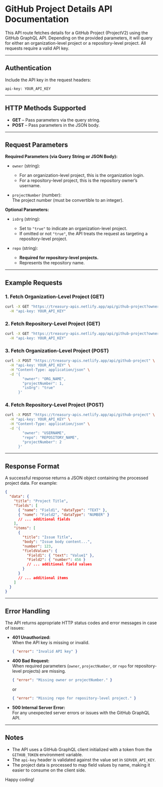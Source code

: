 # GitHub Project Details API Documentation

This API route fetches details for a GitHub Project (ProjectV2) using the GitHub GraphQL API. Depending on the provided parameters, it will query for either an organization-level project or a repository-level project. All requests require a valid API key.

---

## Authentication

Include the API key in the request headers:

```
api-key: YOUR_API_KEY
```

---

## HTTP Methods Supported

- **GET** – Pass parameters via the query string.
- **POST** – Pass parameters in the JSON body.

---

## Request Parameters

**Required Parameters (via Query String or JSON Body):**

- `owner` (string):  
  - For an organization-level project, this is the organization login.
  - For a repository-level project, this is the repository owner’s username.

- `projectNumber` (number):  
  The project number (must be convertible to an integer).

**Optional Parameters:**

- `isOrg` (string):  
  - Set to `"true"` to indicate an organization-level project.
  - If omitted or not `"true"`, the API treats the request as targeting a repository-level project.

- `repo` (string):  
  - **Required for repository-level projects.**
  - Represents the repository name.

---

## Example Requests

### 1. Fetch Organization-Level Project (GET)

```bash
curl -X GET "https://treasury-apis.netlify.app/api/github-project?owner=ORG_NAME&projectNumber=1&isOrg=true" \
  -H "api-key: YOUR_API_KEY"
```

### 2. Fetch Repository-Level Project (GET)

```bash
curl -X GET "https://treasury-apis.netlify.app/api/github-project?owner=USERNAME&repo=REPOSITORY_NAME&projectNumber=2" \
  -H "api-key: YOUR_API_KEY"
```

### 3. Fetch Organization-Level Project (POST)

```bash
curl -X POST "https://treasury-apis.netlify.app/api/github-project" \
  -H "api-key: YOUR_API_KEY" \
  -H "Content-Type: application/json" \
  -d '{
        "owner": "ORG_NAME",
        "projectNumber": 1,
        "isOrg": "true"
      }'
```

### 4. Fetch Repository-Level Project (POST)

```bash
curl -X POST "https://treasury-apis.netlify.app/api/github-project" \
  -H "api-key: YOUR_API_KEY" \
  -H "Content-Type: application/json" \
  -d '{
        "owner": "USERNAME",
        "repo": "REPOSITORY_NAME",
        "projectNumber": 2
      }'
```

---

## Response Format

A successful response returns a JSON object containing the processed project data. For example:

```json
{
  "data": {
    "title": "Project Title",
    "fields": [
      { "name": "Field1", "dataType": "TEXT" },
      { "name": "Field2", "dataType": "NUMBER" }
      // ... additional fields
    ],
    "items": [
      {
        "title": "Issue Title",
        "body": "Issue body content...",
        "number": 123,
        "fieldValues": {
          "Field1": { "text": "Value1" },
          "Field2": { "number": 456 }
          // ... additional field values
        }
      }
      // ... additional items
    ]
  }
}
```

---

## Error Handling

The API returns appropriate HTTP status codes and error messages in case of issues:

- **401 Unauthorized:**  
  When the API key is missing or invalid.
  
  ```json
  { "error": "Invalid API key" }
  ```

- **400 Bad Request:**  
  When required parameters (`owner`, `projectNumber`, or `repo` for repository-level projects) are missing.
  
  ```json
  { "error": "Missing owner or projectNumber." }
  ```
  
  or
  
  ```json
  { "error": "Missing repo for repository-level project." }
  ```

- **500 Internal Server Error:**  
  For any unexpected server errors or issues with the GitHub GraphQL API.

---

## Notes

- The API uses a GitHub GraphQL client initialized with a token from the `GITHUB_TOKEN` environment variable.
- The `api-key` header is validated against the value set in `SERVER_API_KEY`.
- The project data is processed to map field values by name, making it easier to consume on the client side.

Happy coding!
